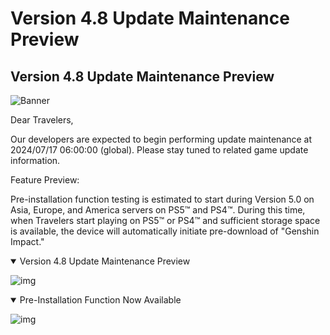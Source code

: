 # Version 4.8 Update Maintenance Preview
## Version 4.8 Update Maintenance Preview
![Banner](https://sdk.hoyoverse.com/upload/ann/2024/01/26/c941908b14dcaf160083796a10645f89_3127323237410943411.jpg)

Dear Travelers,

Our developers are expected to begin performing update maintenance at 2024/07/17 06:00:00 (global). Please stay tuned to related game update information.

Feature Preview:

Pre-installation function testing is estimated to start during Version 5.0 on Asia, Europe, and America servers on PS5™ and PS4™. During this time, when Travelers start playing on PS5™ or PS4™ and sufficient storage space is available, the device will automatically initiate pre-download of "Genshin Impact."

<details open="true">
<summary>Version 4.8 Update Maintenance Preview</summary>

![img](https://sdk.hoyoverse.com/upload/ann/2024/07/10/86c75a881bda5c7b6d236488150613f1_7205351394401691823.jpg)

</details>

<details open="true">
<summary>Pre-Installation Function Now Available</summary>

![img](https://sdk.hoyoverse.com/upload/ann/2024/07/10/d77aab84a680a7746ac442a5ec748e73_7946918148853827016.jpg)

</details>
